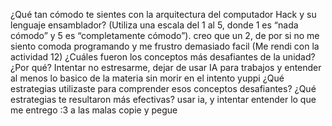 ¿Qué tan cómodo te sientes con la arquitectura del computador Hack y su lenguaje ensamblador? (Utiliza una escala del 1 al 5, donde 1 es “nada cómodo” y 5 es “completamente cómodo”).
creo que un 2, de por si no me siento comoda programando y me frustro demasiado facil (Me rendi con la actividad 12)
¿Cuáles fueron los conceptos más desafiantes de la unidad? ¿Por qué?
Intentar no estresarme, dejar de usar IA para trabajos y entender al menos lo basico de la materia sin morir en el intento yuppi
¿Qué estrategias utilizaste para comprender esos conceptos desafiantes? ¿Qué estrategias te resultaron más efectivas?
usar ia, y intentar entender lo que me entrego :3 a las malas copie y pegue 
